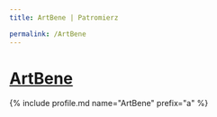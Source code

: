 ```yaml
---
title: ArtBene | Patromierz

permalink: /ArtBene
---
```


# [ArtBene](https://patronite.pl/ArtBene)

{% include profile.md name="ArtBene" prefix="a" %}
